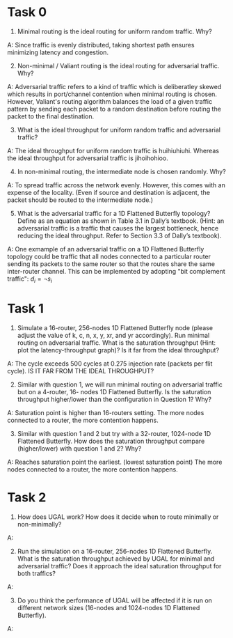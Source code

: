 # Task 0
1. Minimal routing is the ideal routing for uniform random traffic. Why?

A: Since traffic is evenly distributed, taking shortest path ensures minimizing latency and congestion.

2. Non-minimal / Valiant routing is the ideal routing for adversarial traffic. Why?

A: Adversarial traffic refers to a kind of traffic which is deliberatley skewed which results in port/channel contention when minimal routing is chosen. However, Valiant's routing algorithm balances the load of a given traffic pattern by sending each packet to a random destination before routing the packet to the final destination. 

3. What is the ideal throughput for uniform random traffic and adversarial traffic?

A: The ideal throughput for uniform random traffic is huihiuhiuhi. Whereas the ideal throughput for adversarial traffic is jihoihohioo.

4. In non-minimal routing, the intermediate node is chosen randomly. Why?

A: To spread traffic across the network evenly. However, this comes with an expense of the locality. (Even if source and destination is adjacent, the packet should be routed to the intermediate node.)

5. What is the adversarial traffic for a 1D Flattened Butterfly topology? Define as an equation as 
shown in Table 3.1 in Dally’s textbook. (Hint: an adversarial traffic is a traffic that causes the 
largest bottleneck, hence reducing the ideal throughput. Refer to Section 3.3 of Dally’s textbook).

A: One exmample of an adversarial traffic on a 1D Flattened Butterfly topology could be traffic that all nodes connected to a particular router sending its packets to the same router so that the routes share the same inter-router channel. This can be implemented by adopting "bit complement traffic": $d_i = \neg s_{i}$

# Task 1

1. Simulate a 16-router, 256-nodes 1D Flattened Butterfly node (please adjust the value of k, c, n, 
x, y, xr, and yr accordingly). Run minimal routing on adversarial traffic. What is the saturation 
throughput (Hint: plot the latency-throughput graph)? Is it far from the ideal throughput?

A: The cycle exceeds 500 cycles at 0.275 injection rate (packets per flit cycle). IS IT FAR FROM THE IDEAL THROUGHPUT?

2. Similar with question 1, we will run minimal routing on adversarial traffic but on a 4-router, 16-
nodes 1D Flattened Butterfly. Is the saturation throughput higher/lower than the configuration 
in Question 1? Why?

A: Saturation point is higher than 16-routers setting. The more nodes connected to a router, the more contention happens.

3. Similar with question 1 and 2 but try with a 32-router, 1024-node 1D Flattened Butterfly. How 
does the saturation throughput compare (higher/lower) with question 1 and 2? Why? 

A: Reaches saturation point the earliest. (lowest saturation point) The more nodes connected to a router, the more contention happens.

# Task 2
1. How does UGAL work? How does it decide when to route minimally or non-minimally?

A: 

2. Run the simulation on a 16-router, 256-nodes 1D Flattened Butterfly. What is the saturation throughput achieved by UGAL for minimal and adversarial traffic? Does it approach the ideal saturation throughput for both traffics?

A: 

3. Do you think the performance of UGAL will be affected if it is run on different network sizes (16-nodes and 1024-nodes 1D Flattened Butterfly).

A: 
